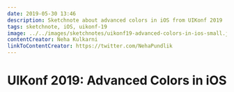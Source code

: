 ```yaml
---
date: 2019-05-30 13:46
description: Sketchnote about advanced colors in iOS from UIKonf 2019
tags: sketchnote, iOS, uikonf-19
image: ../../images/sketchnotes/uikonf19-advanced-colors-in-ios-small.jpg
contentCreator: Neha Kulkarni
linkToContentCreator: https://twitter.com/NehaPundlik
---
```


# UIKonf 2019: Advanced Colors in iOS
